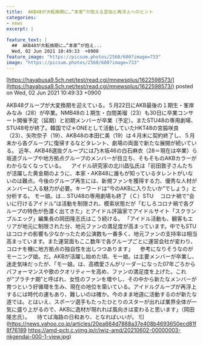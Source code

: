 ```yaml
---
title:  AKB48が大転換期に…“本家”が抱える苦悩と再浮上へのヒント  
categories:
- news
excerpt: |
  
feature_text: |
  ##  AKB48が大転換期に…“本家”が抱え...
  Wed, 02 Jun 2021 10:49:33  +0900
feature_image: "https://picsum.photos/2560/600?image=733"
image: "https://picsum.photos/2560/600?image=733"
---
```


[https://hayabusa9.5ch.net/test/read.cgi/mnewsplus/1622598573/](https://hayabusa9.5ch.net/test/read.cgi/mnewsplus/1622598573/)
posted on Wed, 02 Jun 2021 10:49:33  +0900

<!--more-->

AKB48グループが大変換期を迎えている。５月22日にAKB最後の１期生・峯岸みなみ（28）が卒業。NMB48の１期生・白間美瑠（23）も30日に卒業コンサート開催予定（延期）と初期メンバーが卒業（予定）。またSTU48の専用劇場、STU48号が終了。韓国でIZ＊ONEとして活動していたHKT48の宮脇咲良（23）、矢吹奈子（19）、AKB48の本田仁美（19）は４月末に契約終了し、５月末から各グループに復帰するなどタレント、劇場の両面で新たな展開が続いている。 近年、AKB48選抜グループには乃木坂46の白石麻衣（28＝現在は卒業）ら坂道グループや地方拠点グループのメンバーが目立ち、そもそものAKBカラーがわからなくなっている。 　アイドル研究家の北川昌弘氏は「前田敦子さんたちが活躍した黄金期のように、本家・AKB48に誰もが知っているタレントがいないのは難点。今後のグループ再生には、新規ファンを獲得する力、優秀な人材がメンバーに入る魅力が必要。キーワードは“今のAKBに入りたいか”でしょう」と分析する。 モー娘。は… STU48の専用劇場も終了（Ｃ）STU 　コロナ禍で“会いに行けるアイドル”は活動を制限され、模索状態だが「むしろコロナ禍で各グループの特色が色濃く出てきた」とアイドル評論家でアイドルサイト「スクランブルエッグ」編集長の岡田隆志氏はこう続ける。 「アイドル活動も、観客もエリアが地元に制限された分、地元ファンの満足度が高まっています。中でもSTUはコロナの影響も少なかったため公演数も一番多く、地元ファンの支持率は相当高まっています。また運営面もここ数年で各グループごとに運営会社が変わり、コロナを機に地方拠点の独自性を出しつつあります」 　参考になりそうなのがモーニング娘。だ。AKBが活躍し始めた頃、モー娘。は主要メンバーが卒業し、迷走気味だったが、「モー娘。は、高橋愛さんがリーダーになった07年ごろからパフォーマンスや歌のクオリティーを高め、ファンの満足度を上げた。これが“プラチナ期”と呼ばれ、女性のファンを増やし、その中から新たなメンバーが育つという好循環を生み、現在の地位を築いている。アイドルグループが再浮上するには時代の運もあり、難しいのは確か。今のまま地道に活動するのが新たな道では。とはいえ、スポーツ選手もたったひとりのスターが出れば業界全体が一気に盛り上がるので、AKBに逸材が現れれば風向きは変わると思います」（岡田隆志氏）。 　待てば海路の日和あり、となればいいが。 ![](https://news.yahoo.co.jp/articles/20ea664d7888a37e408b4693650ecd81f8f76189 https://amd-pctr.c.yimg.jp/r/iwiz-amd/20210602-00000003-nkgendai-000-1-view.jpg)

